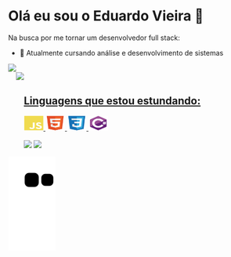 # Olá eu sou o Eduardo Vieira 👋

<!--
**EduardoVieiraDev/EduardoVieiraDev** is a ✨ _special_ ✨ repository because its `README.md` (this file) appears on your GitHub profile.
-->
Na busca por me tornar um desenvolvedor full stack:

- 🔭 Atualmente cursando análise e desenvolvimento de sistemas


<div >
  <a href="https://github.com/EduardoVieirat/">
    <img align="left" height="180em" src="https://github-readme-stats.vercel.app/api?username=EduardoVieirat&show_icons=true&theme=dark&include_all_commits=true&count_private=true"/>
    </br>
    <img align="left" height="150em" src="https://github-readme-stats.vercel.app/api/top-langs/?username=EduardoVieirat&layout=compact&langs_count=7&theme=dark"/>
</div>
</br>

<div style="display: inline_block">
  <h2>Linguagens que estou estundando:</h2>
  <img  alt="Edu-Js" height="30" width="40" src="https://raw.githubusercontent.com/devicons/devicon/master/icons/javascript/javascript-plain.svg">
  <img alt="Edu-HTML" height="30" width="40" src="https://raw.githubusercontent.com/devicons/devicon/master/icons/html5/html5-original.svg">
  <img  alt="Edu-CSS" height="30" width="40" src="https://raw.githubusercontent.com/devicons/devicon/master/icons/css3/css3-original.svg">
  <img  alt="Edu-Csharp" height="30" width="40" src="https://raw.githubusercontent.com/devicons/devicon/master/icons/csharp/csharp-original.svg">

</div>
  </br>
  
<div> 
  <a href = ""><img src="https://img.shields.io/badge/Gmail-D14836?style=for-the-badge&logo=gmail&logoColor=white"></a>
  <a href="https://www.linkedin.com/in/eduardo-vieira-tourino-571941204/" target="_blank"><img src="https://img.shields.io/badge/-LinkedIn-%230077B5?style=for-the-badge&logo=linkedin&logoColor=white" target="_blank"></a> 

</div>

![Snake animation](https://github.com/EduardoVieirat/EduardoVieirat/blob/output/github-contribution-grid-snake.svg)
